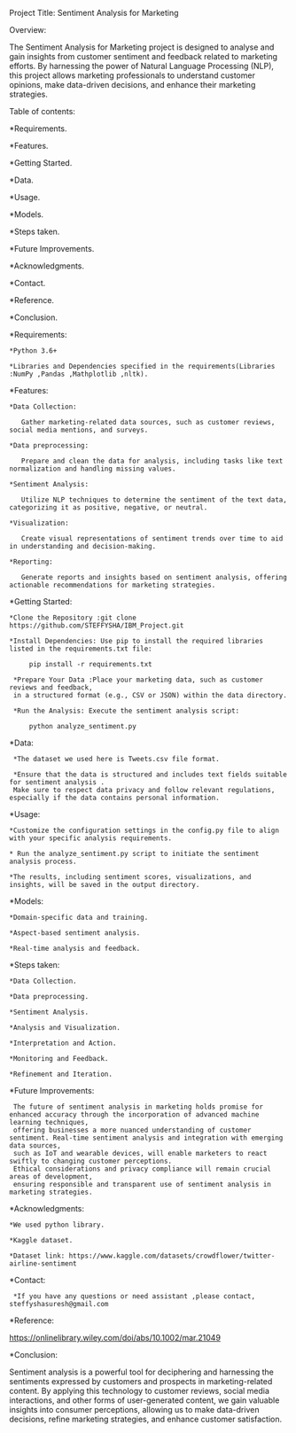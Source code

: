 Project Title: Sentiment Analysis for Marketing

 

Overview:

The Sentiment Analysis for Marketing project is designed to analyse and gain insights from customer sentiment and feedback related to marketing efforts.
By harnessing the power of Natural Language  Processing (NLP), this project allows marketing professionals to understand customer opinions,
make data-driven decisions, and enhance their marketing strategies.

 

Table of contents:

*Requirements.

*Features.

*Getting Started.

*Data.

*Usage.

*Models.

*Steps taken.

*Future Improvements.

*Acknowledgments.

*Contact.

*Reference.

*Conclusion.

 

*Requirements:

    *Python 3.6+

    *Libraries and Dependencies specified in the requirements(Libraries :NumPy ,Pandas ,Mathplotlib ,nltk).

   

*Features:

    *Data Collection:

       Gather marketing-related data sources, such as customer reviews, social media mentions, and surveys.

    *Data preprocessing:

       Prepare and clean the data for analysis, including tasks like text normalization and handling missing values.

    *Sentiment Analysis:

       Utilize NLP techniques to determine the sentiment of the text data, categorizing it as positive, negative, or neutral.

    *Visualization:

       Create visual representations of sentiment trends over time to aid in understanding and decision-making.

    *Reporting:

       Generate reports and insights based on sentiment analysis, offering actionable recommendations for marketing strategies.

 

*Getting Started:

    *Clone the Repository :git clone https://github.com/STEFFYSHA/IBM_Project.git

    *Install Dependencies: Use pip to install the required libraries listed in the requirements.txt file:

         pip install -r requirements.txt

     *Prepare Your Data :Place your marketing data, such as customer reviews and feedback,
     in a structured format (e.g., CSV or JSON) within the data directory.

     *Run the Analysis: Execute the sentiment analysis script:

         python analyze_sentiment.py

  

*Data:

     *The dataset we used here is Tweets.csv file format.

     *Ensure that the data is structured and includes text fields suitable for sentiment analysis .
     Make sure to respect data privacy and follow relevant regulations, especially if the data contains personal information.

 

*Usage:

    *Customize the configuration settings in the config.py file to align with your specific analysis requirements.

    * Run the analyze_sentiment.py script to initiate the sentiment analysis process.

    *The results, including sentiment scores, visualizations, and insights, will be saved in the output directory.

 

*Models:

    *Domain-specific data and training.

    *Aspect-based sentiment analysis.

    *Real-time analysis and feedback.

   

*Steps taken:

    *Data Collection.

    *Data preprocessing.

    *Sentiment Analysis.

    *Analysis and Visualization.

    *Interpretation and Action.

    *Monitoring and Feedback.

    *Refinement and Iteration.

 

*Future Improvements:

     The future of sentiment analysis in marketing holds promise for enhanced accuracy through the incorporation of advanced machine learning techniques,
     offering businesses a more nuanced understanding of customer sentiment. Real-time sentiment analysis and integration with emerging data sources,
     such as IoT and wearable devices, will enable marketers to react swiftly to changing customer perceptions. 
     Ethical considerations and privacy compliance will remain crucial areas of development,
     ensuring responsible and transparent use of sentiment analysis in marketing strategies.

   

*Acknowledgments:

    *We used python library.

    *Kaggle dataset.

    *Dataset link: https://www.kaggle.com/datasets/crowdflower/twitter-airline-sentiment
 

*Contact:

     *If you have any questions or need assistant ,please contact, steffyshasuresh@gmail.com

 

*Reference:

   https://onlinelibrary.wiley.com/doi/abs/10.1002/mar.21049

 

*Conclusion:

  Sentiment analysis is a powerful tool for deciphering and harnessing the sentiments expressed by customers and prospects in marketing-related content.
  By applying this technology to customer reviews, social media interactions, and other forms of user-generated content, 
  we gain valuable insights into consumer perceptions, allowing us to make data-driven decisions, refine marketing strategies,
  and enhance customer satisfaction.
